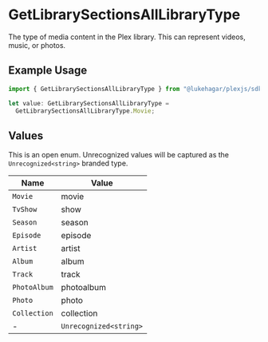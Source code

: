# GetLibrarySectionsAllLibraryType

The type of media content in the Plex library. This can represent videos, music, or photos.


## Example Usage

```typescript
import { GetLibrarySectionsAllLibraryType } from "@lukehagar/plexjs/sdk/models/operations";

let value: GetLibrarySectionsAllLibraryType =
  GetLibrarySectionsAllLibraryType.Movie;
```

## Values

This is an open enum. Unrecognized values will be captured as the `Unrecognized<string>` branded type.

| Name                   | Value                  |
| ---------------------- | ---------------------- |
| `Movie`                | movie                  |
| `TvShow`               | show                   |
| `Season`               | season                 |
| `Episode`              | episode                |
| `Artist`               | artist                 |
| `Album`                | album                  |
| `Track`                | track                  |
| `PhotoAlbum`           | photoalbum             |
| `Photo`                | photo                  |
| `Collection`           | collection             |
| -                      | `Unrecognized<string>` |